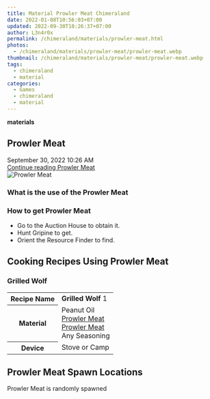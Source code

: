 ```yaml
---
title: Material Prowler Meat Chimeraland
date: 2022-01-08T10:56:03+07:00
updated: 2022-09-30T10:26:37+07:00
author: L3n4r0x
permalink: /chimeraland/materials/prowler-meat.html
photos:
  - /chimeraland/materials/prowler-meat/prowler-meat.webp
thumbnail: /chimeraland/materials/prowler-meat/prowler-meat.webp
tags:
  - chimeraland
  - material
categories:
  - Games
  - chimeraland
  - material
---
```


<section id="bootstrap-wrapper">
  <link
    rel="stylesheet"
    href="https://rawcdn.githack.com/dimaslanjaka/Web-Manajemen/0c3b5aa1813bd4abcd2c11bf3e37928b15c28664/css/bootstrap-5-3-0-alpha3-wrapper.css"
  />
  <div
    class="row g-0 border rounded overflow-hidden flex-md-row mb-4 shadow-sm position-relative bg-light text-dark"
  >
    <div class="col p-4 d-flex flex-column position-static">
      <strong class="d-inline-block mb-2 text-success">materials</strong>
      <h2 class="mb-0">Prowler Meat</h2>
      <div class="mb-1 text-muted">September 30, 2022 10:26 AM</div>
      <a
        href="/chimeraland/materials/prowler-meat.html"
        class="stretched-link d-none"
        >Continue reading Prowler Meat</a
      >
    </div>
    <div class="col-auto d-none d-lg-block">
      <img
        src="/chimeraland/materials/prowler-meat/prowler-meat.webp"
        alt="Prowler Meat"
      />
    </div>
  </div>
  <div class="row bg-light text-dark">
    <div class="col-lg-6 col-12 mb-2">
      <div class="card">
        <div class="card-body">
          <h3 class="card-title">What is the use of the Prowler Meat</h3>
          <div class="card-text"><ul></ul></div>
        </div>
      </div>
    </div>
    <div class="col-lg-6 col-12 mb-2">
      <div class="card">
        <div class="card-body">
          <h3 class="card-title">How to get Prowler Meat</h3>
          <div class="card-text">
            <ul>
              <li>Go to the Auction House to obtain it.</li>
              <li>Hunt Gripine to get.</li>
              <li>Orient the Resource Finder to find.</li>
            </ul>
          </div>
        </div>
      </div>
    </div>
    <div class="col-12 mb-2">
      <h2 id="cookable">Cooking Recipes Using Prowler Meat</h2>
      <div id="recipe-grilled-wolf">
        <h3 id="item-grilled-wolf">Grilled Wolf</h3>
        <div class="mb-2">
          <table class="table">
            <tr>
              <th>Recipe Name</th>
              <td><b>Grilled Wolf</b> 1</td>
            </tr>
            <tr>
              <th>Material</th>
              <td>
                Peanut Oil<br /><a
                  class="text-decoration-none"
                  href="/chimeraland/materials/prowler-meat.html"
                  >Prowler Meat</a
                ><br /><a
                  class="text-decoration-none"
                  href="/chimeraland/materials/prowler-meat.html"
                  >Prowler Meat</a
                ><br />Any Seasoning
              </td>
            </tr>
            <tr>
              <th>Device</th>
              <td>Stove or Camp</td>
            </tr>
          </table>
        </div>
      </div>
    </div>
    <div class="col-12 mb-2">
      <h2>Prowler Meat Spawn Locations</h2>
      <p>Prowler Meat is randomly spawned</p>
    </div>
  </div>
</section>
